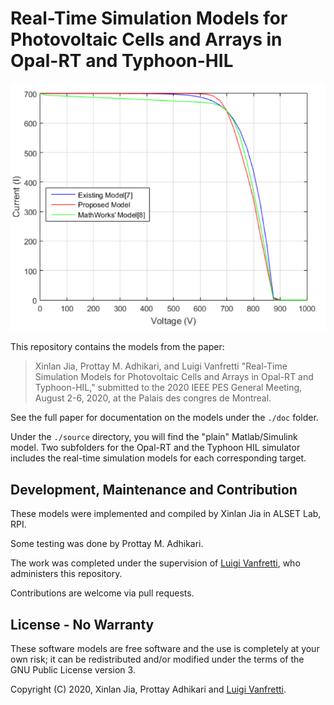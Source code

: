 # Real-Time Simulation Models for Photovoltaic Cells and Arrays in Opal-RT and Typhoon-HIL
![alt text](https://github.com/ALSETLab/pvmodel2020/blob/master/ALSET_PV_models/pic/pic.png)

This repository contains the models from the paper:
> Xinlan Jia, Prottay M. Adhikari, and Luigi Vanfretti "Real-Time Simulation Models for Photovoltaic Cells and Arrays in Opal-RT and Typhoon-HIL," submitted to the 2020 IEEE PES General Meeting, August 2-6, 2020, at the Palais des congres de Montreal.

See the full paper for documentation on the models under the `./doc` folder.

Under the `./source` directory, you will find the "plain" Matlab/Simulink model. Two subfolders for the Opal-RT and the Typhoon HIL simulator includes the real-time simulation models for each corresponding target.


## Development, Maintenance and Contribution
These models were implemented and compiled by Xinlan Jia in ALSET Lab, RPI.

Some testing was done by Prottay M. Adhikari.

The work was completed under the supervision of [Luigi Vanfretti](https://github.com/lvanfretti), who administers this repository.

Contributions are welcome via pull requests.

## License - No Warranty

These software models are free software and the use is completely at your own risk; it can be redistributed and/or modified under the terms of the GNU Public License version 3.

Copyright (C) 2020, Xinlan Jia, Prottay Adhikari and [Luigi Vanfretti](https://github.com/lvanfretti).
